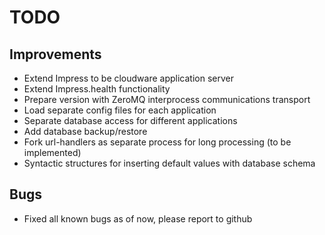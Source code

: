 # TODO

## Improvements

* Extend Impress to be cloudware application server
* Extend Impress.health functionality
* Prepare version with ZeroMQ interprocess communications transport
* Load separate config files for each application
* Separate database access for different applications
* Add database backup/restore
* Fork url-handlers as separate process for long processing (to be implemented)
* Syntactic structures for inserting default values with database schema

## Bugs

* Fixed all known bugs as of now, please report to github
